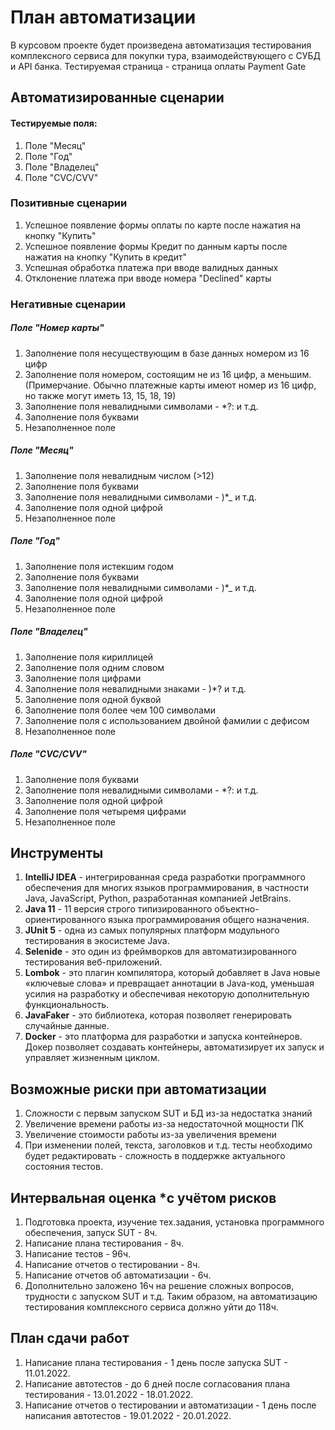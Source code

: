# План автоматизации
В курсовом проекте будет произведена автоматизация тестирования комплексного сервиса для покупки тура,
взаимодействующего с СУБД и API банка.
Тестируемая страница - страница оплаты Payment Gate

## Автоматизированные сценарии
#### Тестируемые поля:
1. Поле "Месяц"
2. Поле "Год"
3. Поле "Владелец"
4. Поле "CVC/CVV"

### Позитивные сценарии
1. Успешное появление формы оплаты по карте после нажатия на кнопку "Купить"
2. Успешное появление формы Кредит по данным карты после нажатия на кнопку "Купить в кредит"
3. Успешная обработка платежа при вводе валидных данных
4. Отклонение платежа при вводе номера "Declined" карты

### Негативные сценарии
##### Поле "Номер карты"
1. Заполнение поля несуществующим в базе данных номером из 16 цифр
2. Заполнение поля номером, состоящим не из 16 цифр, а меньшим. (Примерчание. Обычно платежные карты имеют номер из 16 цифр, но также могут иметь 13, 15, 18, 19)
3. Заполнение поля невалидными символами - *?: и т.д.
4. Заполнение поля буквами
5. Незаполненное поле
##### Поле "Месяц"
1. Заполнение поля невалидным числом (>12)
2. Заполнение поля буквами
3. Заполнение поля невалидными символами - )*_ и т.д.
4. Заполнение поля одной цифрой
5. Незаполненное поле
##### Поле "Год"
1. Заполнение поля истекшим годом
2. Заполнение поля буквами
3. Заполнение поля невалидными символами - )*_ и т.д.
4. Заполнение поля одной цифрой
5. Незаполненное поле
##### Поле "Владелец"
1. Заполнение поля кириллицей
2. Заполнение поля одним словом
3. Заполнение поля цифрами
4. Заполнение поля невалидными знаками - )*? и т.д.
5. Заполнение поля одной буквой
6. Заполнение поля более чем 100 символами
7. Заполнение поля с использованием двойной фамилии с дефисом
8. Незаполненное поле
##### Поле "CVC/CVV"
1. Заполнение поля буквами
2. Заполнение поля невалидными символами - *?: и т.д.
3. Заполнение поля одной цифрой
4. Заполнение поля четыремя цифрами
5. Незаполненное поле

## Инструменты
1. **IntelliJ IDEA** - интегрированная среда разработки программного обеспечения для многих языков программирования, в частности Java, JavaScript, Python, разработанная компанией JetBrains.
2. **Java 11** - 11 версия строго типизированного объектно-ориентированного языка программирования общего назначения.
3. **JUnit 5** - одна из самых популярных платформ модульного тестирования в экосистеме Java.
4. **Selenide** - это один из фреймворков для автоматизированного тестирования веб-приложений.
5. **Lombok** - это плагин компилятора, который добавляет в Java новые «ключевые слова» и превращает аннотации в Java-код, уменьшая усилия на разработку и обеспечивая некоторую дополнительную функциональность.
6. **JavaFaker** - это библиотека, которая позволяет генерировать случайные данные.
7. **Docker** - это платформа для разработки и запуска контейнеров. Докер позволяет создавать контейнеры, автоматизирует их запуск и управляет жизненным циклом.

## Возможные риски при автоматизации
1. Сложности с первым запуском SUT и БД из-за недостатка знаний
2. Увеличение времени работы из-за недостаточной мощности ПК
3. Увеличение стоимости работы из-за увеличения времени
4. При изменении полей, текста, заголовков и т.д. тесты необходимо будет редактировать - сложность в поддержке актуального состояния тестов.

## Интервальная оценка  *с учётом рисков
1. Подготовка проекта, изучение тех.задания, установка программного обеспечения, запуск SUT - 8ч.
2. Написание плана тестирования - 8ч.
3. Написание тестов - 96ч.
4. Написание отчетов о тестировании - 8ч.
5. Написание отчетов об автоматизации - 6ч.
6. Дополнительно заложено 16ч на решение сложных вопросов, трудности с запуском SUT и т.д.
   Таким образом, на автоматизацию тестирования комплексного сервиса должно уйти до 118ч.

## План сдачи работ
1. Написание плана тестирования - 1 день после запуска SUT - 11.01.2022.
2. Написание автотестов - до 6 дней после согласования плана тестирования - 13.01.2022 - 18.01.2022.
3. Написание отчетов о тестировании и автоматизации - 1 день после написания автотестов - 19.01.2022 - 20.01.2022.
